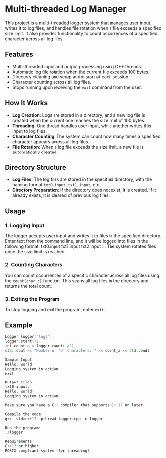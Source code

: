 # Multi-threaded Log Manager

This project is a multi-threaded logger system that manages user input, writes it to log files, and handles file rotation when a file exceeds a specified size limit. It also provides functionality to count occurrences of a specified character across all log files.

## Features
- Multi-threaded input and output processing using C++ threads.
- Automatic log file rotation when the current file exceeds 100 bytes.
- Directory cleaning and setup at the start of each session.
- Character counting across all log files.
- Stops running upon receiving the `exit` command from the user.

## How It Works
- **Log Creation**: Logs are stored in a directory, and a new log file is created when the current one reaches the size limit of 100 bytes.
- **Threading**: One thread handles user input, while another writes this input to log files.
- **Character Counting**: The system can count how many times a specified character appears across all log files.
- **File Rotation**: When a log file exceeds the size limit, a new file is automatically created.

## Directory Structure
- **Log Files**: The log files are stored in the specified directory, with the naming format `txt0.input`, `txt1.input`, etc.
- **Directory Preparation**: If the directory does not exist, it is created. If it already exists, it is cleared of previous log files.

## Usage

### 1. Logging Input
The logger accepts user input and writes it to files in the specified directory. Enter text from the command line, and it will be logged into files in the following format:
txt0.input txt1.input txt2.input ...
The system rotates files once the size limit is reached.

### 2. Counting Characters
You can count occurrences of a specific character across all log files using the `count(char c)` function. This scans all log files in the directory and returns the total count.

### 3. Exiting the Program
To stop logging and exit the program, enter `exit`.

## Example

```cpp
Logger logger("logs");
logger.start();
int count_a = logger.count('a');
std::cout << "Number of 'a' characters: " << count_a << std::endl

Sample Input
Hello, world!
Logging system in action
exit

Output Files
txt0.input:
Hello, world!
Logging system in action

Make sure you have a C++ compiler that supports C++17 or later.

Compile the code:
g++ -std=c++17 -pthread logger.cpp -o logger

Run the program:
./logger

Requirements
C++17 or higher
POSIX-compliant system (for threading)
